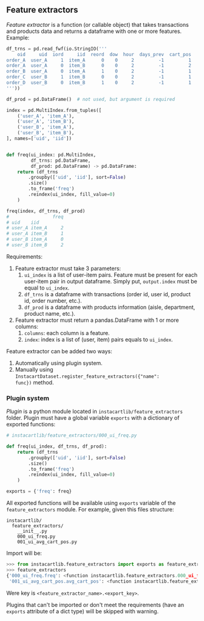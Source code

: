 

## Feature extractors

*Feature extractor* is a function (or callable object) that takes transactions and products data and returns a dataframe with one or more features. Example:

```python
df_trns = pd.read_fwf(io.StringIO('''
    oid     uid  iord     iid  reord  dow  hour  days_prev  cart_pos
order_A  user_A     1  item_A      0    0     2         -1         1
order_A  user_A     0  item_B      0    0     2         -1         2
order_B  user_A     0  item_A      1    0     2         -1         1
order_C  user_B     1  item_B      0    0     2         -1         1
order_D  user_B     0  item_B      1    0     2         -1         1
'''))

df_prod = pd.DataFrame()  # not used, but argument is required

index = pd.MultiIndex.from_tuples([
    ('user_A', 'item_A'),
    ('user_A', 'item_B'),
    ('user_B', 'item_A'),
    ('user_B', 'item_B'),
], names=['uid', 'iid'])


def freq(ui_index: pd.MultiIndex,
         df_trns: pd.DataFrame,
         df_prod: pd.DataFrame) -> pd.DataFrame:
    return (df_trns
        .groupby(['uid', 'iid'], sort=False)
        .size()
        .to_frame('freq')
        .reindex(ui_index, fill_value=0)
    )

freq(index, df_trns, df_prod)
#                freq
# uid    iid         
# user_A item_A     2
# user_A item_B     1
# user_B item_A     0
# user_B item_B     2
```

Requirements:

1. Feature extractor must take 3 parameters:
   1. `ui_index` is a list of user-item pairs. Feature must be present for each user-item pair in output dataframe. Simply put, `output.index` must be equal to `ui_index`.
   1. `df_trns` is a dataframe with transactions (order id, user id, product id, order number, etc.).
   1. `df_prod` is a dataframe with products information (aisle, department, product name, etc.).
1. Feature extractor must return a pandas.DataFrame with 1 or more columns:
   1. `columns`: each column is a feature.
   1. `index`: index is a list of (user, item) pairs equals to `ui_index`.

Feature extractor can be added two ways:

1. Automatically using plugin system.
1. Manually using `InstacartDataset.register_feature_extractors({"name": func})` method.

### Plugin system

*Plugin* is a python module located in `instacartlib/feature_extractors` folder. Plugin must have a global variable `exports` with a dictionary of exported functions:

```python
# instacartlib/feature_extractors/000_ui_freq.py

def freq(ui_index, df_trns, df_prod):
    return (df_trns
        .groupby(['uid', 'iid'], sort=False)
        .size()
        .to_frame('freq')
        .reindex(ui_index, fill_value=0)
    )

exports = {'freq': freq}
```

All exported functions will be available using `exports` variable of the `feature_extractors` module. For example, given this files structure:
```
instacartlib/
  feature_extractors/
    __init__.py
    000_ui_freq.py
    001_ui_avg_cart_pos.py
```

Import will be:

```python
>>> from instacartlib.feature_extractors import exports as feature_extractors
>>> feature_extractors
{'000_ui_freq.freq': <function instacartlib.feature_extractors.000_ui_freq.freq(ui_index, df_trns, df_prod)>,
 '001_ui_avg_cart_pos.avg_cart_pos': <function instacartlib.feature_extractors.001_ui_avg_cart_pos.avg_cart_pos(ui_index, df_trns, df_prod)>}
```
Were key is `<feature_extractor_name>.<export_key>`.

Plugins that can't be imported or don't meet the requirements (have an `exports` attribute of a dict type) will be skipped with warning.

